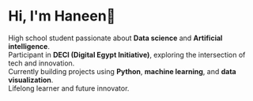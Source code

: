 # Hi, I'm Haneen👋
High school student passionate about **Data science** and **Artificial intelligence**.  
Participant in **DECI (Digital Egypt Initiative)**, exploring the intersection of tech and innovation.   
Currently building projects using **Python**, **machine learning**, and **data visualization**.  
Lifelong learner and future innovator.
